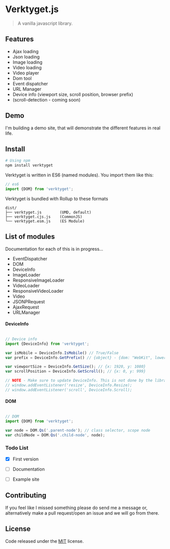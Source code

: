 # Verktyget.js

> A vanilla javascript library.

## Features

* Ajax loading
* Json loading
* Image loading
* Video loading
* Video player
* Dom tool
* Event dispatcher
* URL Manager
* Device info (viewport size, scroll position, browser prefix)
* (scroll-detection - coming soon)


## Demo

I'm building a demo site, that will demonstrate the different features in real life.

## Install

``` bash
# Using npm
npm install verktyget

```

Verktyget is written in ES6 (named modules). You import them like this: 

``` js
// es6
import {DOM} from 'verktyget';
```

Verktyget is bundled with Rollup to these formats

```text
dist/
├── verktyget.js        (UMD, default)
├── verktyget.cjs.js    (CommonJS)
└── verktyget.esm.js    (ES Module)
```



## List of modules

Documentation for each of this is in progress...
* EventDispatcher  
* DOM  
* DeviceInfo  
* ImageLoader  
* ResponsiveImageLoader  
* VideoLoader  
* ResponsiveVideoLoader  
* Video  
* JSONPRequest  
* AjaxRequest  
* URLManager


#### DeviceInfo
``` js

// Device info
import {DeviceInfo} from 'verktyget';

var isMobile = DeviceInfo.IsMobile() // True/False
var prefix = DeviceInfo.GetPrefix() // {object} - {dom: "WebKit", lowercase: "webkit", css: "-webkit-", js: "Webkit"}

var viewportSize = DeviceInfo.GetSize(); // {x: 1920, y: 1080}
var scrollPosition = DeviceInfo.GetScroll(); // {x: 0, y: 999}

// NOTE - Make sure to update DeviceInfo. This is not done by the library
// window.addEventListener('resize', DeviceInfo.Resize);
// window.addEventListener('scroll', DeviceInfo.Scroll);

```

#### DOM
``` js

// DOM
import {DOM} from 'verktyget';

var node = DOM.Qs('.parent-node'); // class selector, scope node
var childNode = DOM.Qs('.child-node', node);

```



### Todo List

* [x] First version
* [ ] Documentation
* [ ] Example site


## Contributing

If you feel like I missed something please do send me a message or, alternatively make a pull request/open an issue and we will go from there.

## License

Code released under the [MIT](LICENSE) license.
